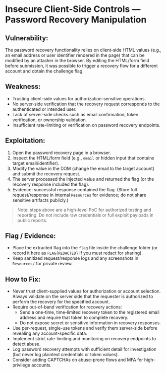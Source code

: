 # Insecure Client‑Side Controls — Password Recovery Manipulation

## Vulnerability:
The password recovery functionality relies on client-side HTML values (e.g., an email address or user identifier rendered in the page) that can be modified by an attacker in the browser. By editing the HTML/form field before submission, it was possible to trigger a recovery flow for a different account and obtain the challenge flag.

## Weakness:
- Trusting client-side values for authorization-sensitive operations.
- No server‑side verification that the recovery request corresponds to the authenticated or intended user.
- Lack of server-side checks such as email confirmation, token verification, or ownership validation.
- Insufficient rate-limiting or verification on password recovery endpoints.

## Exploitation:
1. Open the password recovery page in a browser.
2. Inspect the HTML/form field (e.g., `email` or hidden input that contains target email/identifier).
3. Modify the value in the DOM (change the email to the target account) and submit the recovery request.
4. The server processed the injected value and returned the flag (or the recovery response included the flag).
5. Evidence: successful response contained the flag. (Store full request/response in internal `Resources` for evidence; do not share sensitive artifacts publicly.)

> Note: steps above are a high-level PoC for authorized testing and reporting. Do not include raw credentials or full exploit payloads in public reports.

## Flag / Evidence:
- Place the extracted flag into the `flag` file inside the challenge folder (or record it here as `FLAG{REDACTED}` if you must redact for sharing).
- Keep sanitized request/response logs and any screenshots in `Resources/` for private review.

## How to Fix:
- Never trust client-supplied values for authorization or account selection. Always validate on the server side that the requester is authorized to perform the recovery for the specified account.
- Require out-of-band verification for recovery actions:
  - Send a one-time, time-limited recovery token to the registered email address and require that token to complete recovery.
  - Do not expose secret or sensitive information in recovery responses.
- Use per-request, single-use tokens and verify them server-side before revealing any account-specific data.
- Implement strict rate-limiting and monitoring on recovery endpoints to detect abuse.
- Log password recovery attempts with sufficient detail for investigation (but never log plaintext credentials or token values).
- Consider adding CAPTCHAs on abuse-prone flows and MFA for high-privilege accounts.

